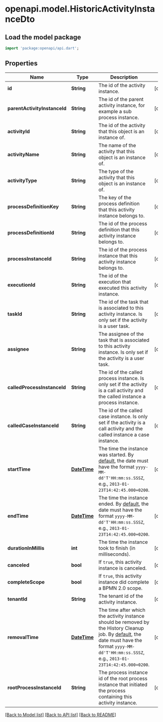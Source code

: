 # openapi.model.HistoricActivityInstanceDto

## Load the model package
```dart
import 'package:openapi/api.dart';
```

## Properties
Name | Type | Description | Notes
------------ | ------------- | ------------- | -------------
**id** | **String** | The id of the activity instance. | [optional] 
**parentActivityInstanceId** | **String** | The id of the parent activity instance, for example a sub process instance. | [optional] 
**activityId** | **String** | The id of the activity that this object is an instance of. | [optional] 
**activityName** | **String** | The name of the activity that this object is an instance of. | [optional] 
**activityType** | **String** | The type of the activity that this object is an instance of. | [optional] 
**processDefinitionKey** | **String** | The key of the process definition that this activity instance belongs to. | [optional] 
**processDefinitionId** | **String** | The id of the process definition that this activity instance belongs to. | [optional] 
**processInstanceId** | **String** | The id of the process instance that this activity instance belongs to. | [optional] 
**executionId** | **String** | The id of the execution that executed this activity instance. | [optional] 
**taskId** | **String** | The id of the task that is associated to this activity instance. Is only set if the activity is a user task. | [optional] 
**assignee** | **String** | The assignee of the task that is associated to this activity instance. Is only set if the activity is a user task. | [optional] 
**calledProcessInstanceId** | **String** | The id of the called process instance. Is only set if the activity is a call activity and the called instance a process instance. | [optional] 
**calledCaseInstanceId** | **String** | The id of the called case instance. Is only set if the activity is a call activity and the called instance a case instance. | [optional] 
**startTime** | [**DateTime**](DateTime.md) | The time the instance was started. By [default](https://docs.camunda.org/manual/7.20/reference/rest/overview/date-format/), the date must have the format `yyyy-MM-dd'T'HH:mm:ss.SSSZ`, e.g., `2013-01-23T14:42:45.000+0200`. | [optional] 
**endTime** | [**DateTime**](DateTime.md) | The time the instance ended. By [default](https://docs.camunda.org/manual/7.20/reference/rest/overview/date-format/), the date must have the format `yyyy-MM-dd'T'HH:mm:ss.SSSZ`, e.g., `2013-01-23T14:42:45.000+0200`. | [optional] 
**durationInMillis** | **int** | The time the instance took to finish (in milliseconds). | [optional] 
**canceled** | **bool** | If `true`, this activity instance is canceled. | [optional] 
**completeScope** | **bool** | If `true`, this activity instance did complete a BPMN 2.0 scope. | [optional] 
**tenantId** | **String** | The tenant id of the activity instance. | [optional] 
**removalTime** | [**DateTime**](DateTime.md) | The time after which the activity instance should be removed by the History Cleanup job. By [default](https://docs.camunda.org/manual/7.20/reference/rest/overview/date-format/), the date must have the format `yyyy-MM-dd'T'HH:mm:ss.SSSZ`, e.g., `2013-01-23T14:42:45.000+0200`. | [optional] 
**rootProcessInstanceId** | **String** | The process instance id of the root process instance that initiated the process containing this activity instance. | [optional] 

[[Back to Model list]](../README.md#documentation-for-models) [[Back to API list]](../README.md#documentation-for-api-endpoints) [[Back to README]](../README.md)


